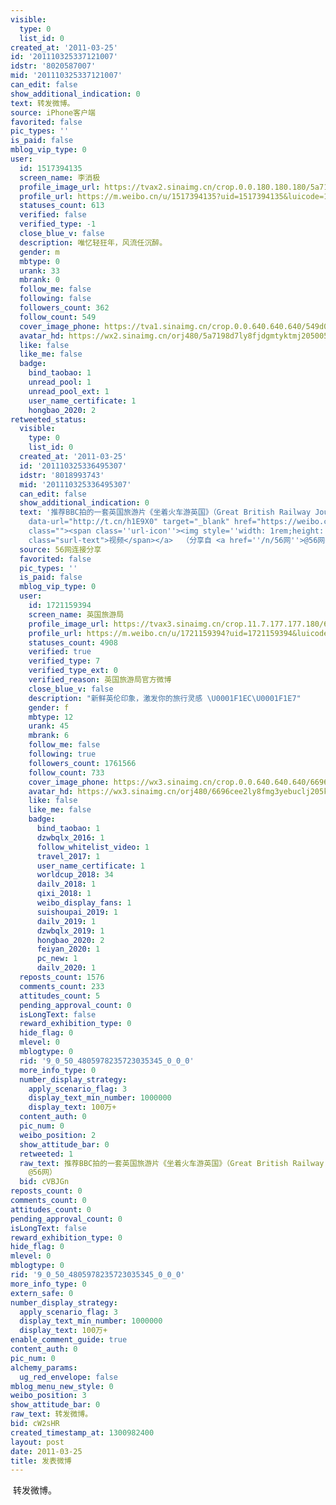 ```yaml
---
visible:
  type: 0
  list_id: 0
created_at: '2011-03-25'
id: '201110325337121007'
idstr: '8020587007'
mid: '201110325337121007'
can_edit: false
show_additional_indication: 0
text: 转发微博。
source: iPhone客户端
favorited: false
pic_types: ''
is_paid: false
mblog_vip_type: 0
user:
  id: 1517394135
  screen_name: 李消极
  profile_image_url: https://tvax2.sinaimg.cn/crop.0.0.180.180.180/5a7198d7ly8fjdgmtyktmj20500500so.jpg?KID=imgbed,tva&Expires=1606400155&ssig=nnZFpB3fQv
  profile_url: https://m.weibo.cn/u/1517394135?uid=1517394135&luicode=10000011&lfid=2304131517394135_-_WEIBO_SECOND_PROFILE_WEIBO
  statuses_count: 613
  verified: false
  verified_type: -1
  close_blue_v: false
  description: 唯忆轻狂年，风流任沉醉。
  gender: m
  mbtype: 0
  urank: 33
  mbrank: 0
  follow_me: false
  following: false
  followers_count: 362
  follow_count: 549
  cover_image_phone: https://tva1.sinaimg.cn/crop.0.0.640.640.640/549d0121tw1egm1kjly3jj20hs0hsq4f.jpg
  avatar_hd: https://wx2.sinaimg.cn/orj480/5a7198d7ly8fjdgmtyktmj20500500so.jpg
  like: false
  like_me: false
  badge:
    bind_taobao: 1
    unread_pool: 1
    unread_pool_ext: 1
    user_name_certificate: 1
    hongbao_2020: 2
retweeted_status:
  visible:
    type: 0
    list_id: 0
  created_at: '2011-03-25'
  id: '201110325336495307'
  idstr: '8018993743'
  mid: '201110325336495307'
  can_edit: false
  show_additional_indication: 0
  text: '推荐BBC拍的一套英国旅游片《坐着火车游英国》（Great British Railway Journeys）主持人是个英国大叔，节奏不快，但不妨是了解英国各地美景，锻炼英语听力的好片子。<a
    data-url="http://t.cn/h1E9X0" target="_blank" href="https://weibo.cn/sinaurl?url_type=1&object_type=&pos=1&luicode=10000011&lfid=2304131517394135_-_WEIBO_SECOND_PROFILE_WEIBO&u=http%3A%2F%2Fwww.56.com%2Fu13%2Fv_NTg5NjY1MTQ.html%3Furl_type%3D1%26object_type%3D%26pos%3D1"
    class=""><span class=''url-icon''><img style=''width: 1rem;height: 1rem'' src=''http://u1.sinaimg.cn/upload/2014/10/16/timeline_card_small_video_default.png''></span><span
    class="surl-text">视频</span></a>  （分享自 <a href=''/n/56网''>@56网</a>） '
  source: 56网连接分享
  favorited: false
  pic_types: ''
  is_paid: false
  mblog_vip_type: 0
  user:
    id: 1721159394
    screen_name: 英国旅游局
    profile_image_url: https://tvax3.sinaimg.cn/crop.11.7.177.177.180/6696cee2ly8fmg3yebuclj205k05k0so.jpg?KID=imgbed,tva&Expires=1606400155&ssig=ZWgCvNfGia
    profile_url: https://m.weibo.cn/u/1721159394?uid=1721159394&luicode=10000011&lfid=2304131517394135_-_WEIBO_SECOND_PROFILE_WEIBO
    statuses_count: 4908
    verified: true
    verified_type: 7
    verified_type_ext: 0
    verified_reason: 英国旅游局官方微博
    close_blue_v: false
    description: "新鲜英伦印象，激发你的旅行灵感 \U0001F1EC\U0001F1E7"
    gender: f
    mbtype: 12
    urank: 45
    mbrank: 6
    follow_me: false
    following: true
    followers_count: 1761566
    follow_count: 733
    cover_image_phone: https://wx3.sinaimg.cn/crop.0.0.640.640.640/6696cee2gy1fn3j3ygmw4j20e80e80ud.jpg
    avatar_hd: https://wx3.sinaimg.cn/orj480/6696cee2ly8fmg3yebuclj205k05k0so.jpg
    like: false
    like_me: false
    badge:
      bind_taobao: 1
      dzwbqlx_2016: 1
      follow_whitelist_video: 1
      travel_2017: 1
      user_name_certificate: 1
      worldcup_2018: 34
      dailv_2018: 1
      qixi_2018: 1
      weibo_display_fans: 1
      suishoupai_2019: 1
      dailv_2019: 1
      dzwbqlx_2019: 1
      hongbao_2020: 2
      feiyan_2020: 1
      pc_new: 1
      dailv_2020: 1
  reposts_count: 1576
  comments_count: 233
  attitudes_count: 5
  pending_approval_count: 0
  isLongText: false
  reward_exhibition_type: 0
  hide_flag: 0
  mlevel: 0
  mblogtype: 0
  rid: '9_0_50_4805978235723035345_0_0_0'
  more_info_type: 0
  number_display_strategy:
    apply_scenario_flag: 3
    display_text_min_number: 1000000
    display_text: 100万+
  content_auth: 0
  pic_num: 0
  weibo_position: 2
  show_attitude_bar: 0
  retweeted: 1
  raw_text: 推荐BBC拍的一套英国旅游片《坐着火车游英国》（Great British Railway Journeys）主持人是个英国大叔，节奏不快，但不妨是了解英国各地美景，锻炼英语听力的好片子。http://t.cn/h1E9X0  （分享自
    @56网） ​​​
  bid: cVBJGn
reposts_count: 0
comments_count: 0
attitudes_count: 0
pending_approval_count: 0
isLongText: false
reward_exhibition_type: 0
hide_flag: 0
mlevel: 0
mblogtype: 0
rid: '9_0_50_4805978235723035345_0_0_0'
more_info_type: 0
extern_safe: 0
number_display_strategy:
  apply_scenario_flag: 3
  display_text_min_number: 1000000
  display_text: 100万+
enable_comment_guide: true
content_auth: 0
pic_num: 0
alchemy_params:
  ug_red_envelope: false
mblog_menu_new_style: 0
weibo_position: 3
show_attitude_bar: 0
raw_text: 转发微博。
bid: cW2sHR
created_timestamp_at: 1300982400
layout: post
date: 2011-03-25
title: 发表微博
---
```


![]()
转发微博。
